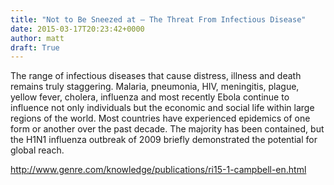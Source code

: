 ```yaml
---
title: "Not to Be Sneezed at – The Threat From Infectious Disease"
date: 2015-03-17T20:23:42+0000
author: matt
draft: True
---
```

The range of infectious diseases that cause distress, illness and death remains truly staggering. Malaria, pneumonia, HIV, meningitis, plague, yellow fever, cholera, influenza and most recently Ebola continue to influence not only individuals but the economic and social life within large regions of the world. Most countries have experienced epidemics of one form or another over the past decade. The majority has been contained, but the H1N1 influenza outbreak of 2009 briefly demonstrated the potential for global reach.

http://www.genre.com/knowledge/publications/ri15-1-campbell-en.html
